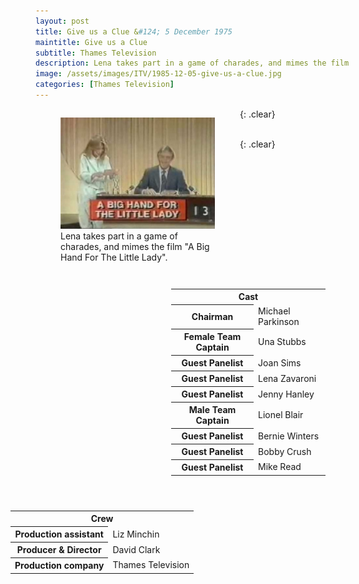 ```yaml
---
layout: post
title: Give us a Clue &#124; 5 December 1975
maintitle: Give us a Clue
subtitle: Thames Television
description: Lena takes part in a game of charades, and mimes the film &quot;A Big Hand For The Little Lady&quot;.
image: /assets/images/ITV/1985-12-05-give-us-a-clue.jpg
categories: [Thames Television]
---
```


<figure class="fig1">
<img src="/assets/images/ITV/1985-12-05-give-us-a-clue.jpg" class="full-width">
<figcaption>
Lena takes part in a game of charades, and mimes the film &quot;A Big Hand For The Little Lady&quot;.
</figcaption>
</figure>

<figure class="fig2">
<figcaption>
<table>
<tr><th colspan="2" class="h3">Cast</th></tr>
<tr><th>Chairman</th><td>Michael Parkinson</td></tr>
<tr><th>Female Team Captain</th><td>Una Stubbs</td></tr>
<tr><th>Guest Panelist</th><td>Joan Sims</td></tr>
<tr><th>Guest Panelist</th><td>Lena Zavaroni</td></tr>
<tr><th>Guest Panelist</th><td>Jenny Hanley</td></tr>
<tr><th>Male Team Captain</th><td>Lionel Blair</td></tr>
<tr><th>Guest Panelist</th><td>Bernie Winters</td></tr>
<tr><th>Guest Panelist</th><td>Bobby Crush</td></tr>
<tr><th>Guest Panelist</th><td>Mike Read</td></tr>

</table>
</figcaption>
</figure>

{: .clear}

<figure class="fig3">
<figcaption>
<table>
<tr><th colspan="2" class="h3">Crew</th></tr>
<tr><th>Production assistant</th><td>Liz Minchin</td></tr>
<tr><th>Producer & Director</th><td>David Clark</td></tr>
<tr><th>Production company</th><td>Thames Television</td></tr>
</table>
</figcaption>
</figure>

<br />{: .clear}

<style>
.fig1 {float:left; width:49%;}

.fig2 {float:right; width:49%;}

.fig3 {float:right; width:100%;}

figcaption {float:left; width:100%;}

@media only screen and (max-width: 700px) {
.fig1, .fig2 {float:left; width:100%;}
figcaption {float:left; width:100%; margin-bottom: 10px;}
}
</style>

